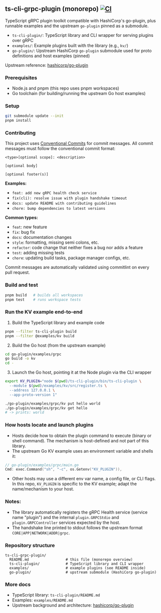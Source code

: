 ## ts-cli-grpc-plugin (monorepo) [![CI](https://github.com/mike-north/ts-cli-grpc-plugin/actions/workflows/ci.yml/badge.svg)](https://github.com/mike-north/ts-cli-grpc-plugin/actions/workflows/ci.yml)

TypeScript gRPC plugin toolkit compatible with HashiCorp's go-plugin, plus runnable examples and the upstream `go-plugin` pinned as a submodule.

- `ts-cli-plugin/`: TypeScript library and CLI wrapper for serving plugins over gRPC
- `examples/`: Example plugins built with the library (e.g., `kv/`)
- `go-plugin/`: Upstream HashiCorp `go-plugin` submodule used for proto definitions and host examples (pinned)

Upstream reference: [hashicorp/go-plugin](https://github.com/hashicorp/go-plugin)

### Prerequisites

- Node.js and pnpm (this repo uses pnpm workspaces)
- Go toolchain (for building/running the upstream Go host examples)

### Setup

```bash
git submodule update --init
pnpm install
```

### Contributing

This project uses [Conventional Commits](https://www.conventionalcommits.org/) for commit messages. All commit messages must follow the conventional commit format:

```
<type>[optional scope]: <description>

[optional body]

[optional footer(s)]
```

**Examples:**
- `feat: add new gRPC health check service`
- `fix(cli): resolve issue with plugin handshake timeout`
- `docs: update README with contributing guidelines`
- `chore: bump dependencies to latest versions`

**Common types:**
- `feat`: new feature
- `fix`: bug fix
- `docs`: documentation changes
- `style`: formatting, missing semi colons, etc.
- `refactor`: code change that neither fixes a bug nor adds a feature
- `test`: adding missing tests
- `chore`: updating build tasks, package manager configs, etc.

Commit messages are automatically validated using commitlint on every pull request.

### Build and test

```bash
pnpm build   # builds all workspaces
pnpm test    # runs workspace tests
```

### Run the KV example end-to-end

1. Build the TypeScript library and example code

```bash
pnpm --filter ts-cli-plugin build
pnpm --filter @examples/kv build
```

2. Build the Go host (from the upstream example)

```bash
cd go-plugin/examples/grpc
go build -o kv
cd -
```

3. Launch the Go host, pointing it at the Node plugin via the CLI wrapper

```bash
export KV_PLUGIN="node $(pwd)/ts-cli-plugin/bin/ts-cli-plugin \
  --module $(pwd)/examples/kv/src/register.ts \
  --address 127.0.0.1 \
  --app-proto-version 1"

./go-plugin/examples/grpc/kv put hello world
./go-plugin/examples/grpc/kv get hello
# -> prints: world
```

### How hosts locate and launch plugins

- Hosts decide how to obtain the plugin command to execute (binary or shell command). The mechanism is host-defined and not part of this library.
- The upstream Go KV example uses an environment variable and shells it:

```go
// go-plugin/examples/grpc/main.go
Cmd: exec.Command("sh", "-c", os.Getenv("KV_PLUGIN")),
```

- Other hosts may use a different env var name, a config file, or CLI flags. In this repo, `KV_PLUGIN` is specific to the KV example; adapt the name/mechanism to your host.

### Notes:

- The library automatically registers the gRPC Health service (service name "plugin") and the internal `plugin.GRPCStdio` and `plugin.GRPCController` services expected by the host.
- The handshake line printed to stdout follows the upstream format `CORE|APP|NETWORK|ADDR|grpc`.

### Repository structure

```
ts-cli-grpc-plugin/
  README.md                 # this file (monorepo overview)
  ts-cli-plugin/            # TypeScript library and CLI wrapper
  examples/                 # example plugins (see README inside)
  go-plugin/                # upstream submodule (HashiCorp go-plugin)
```

### More docs

- TypeScript library: `ts-cli-plugin/README.md`
- Examples: `examples/README.md`
- Upstream background and architecture: [hashicorp/go-plugin](https://github.com/hashicorp/go-plugin)
